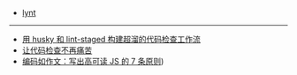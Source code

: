 
- [lynt](https://github.com/saadq/lynt)

---

- [用 husky 和 lint-staged 构建超溜的代码检查工作流](https://zhuanlan.zhihu.com/p/27094880)
- [让代码检查不再痛苦](https://www.youtube.com/watch?v=GLdH9SMG97o)
- [编码如作文：写出高可读 JS 的 7 条原则](https://zhuanlan.zhihu.com/p/26900686))
